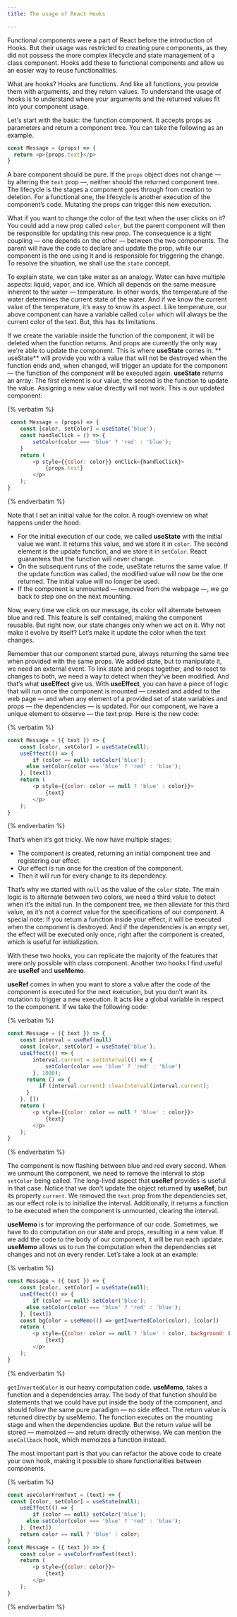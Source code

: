 ```yaml
---
title: The usage of React Hooks

---
```


Functional components were a part of React before the introduction of Hooks. But their usage was restricted to creating pure components, as they did not possess the more complex lifecycle and state management of a class component. Hooks add these to functional components and allow us an easier way to reuse functionalities.

What are hooks? Hooks are functions. And like all functions, you provide them with arguments, and they return values. To understand the usage of hooks is to understand where your arguments and the returned values fit into your component usage.

Let's start with the basic: the function component. It accepts props as parameters and return a component tree. You can take the following as an example.

```javascript
const Message = (props) => {
  return <p>{props.text}</p>
}
```

A bare component should be pure. If the `props` object does not change — by altering the `text` prop —, neither should the returned component tree.  The lifecycle is the stages a component goes through from creation to deletion. For a functional one, the lifecycle is another execution of the component’s code. Mutating the props can trigger this new execution.

What if you want to change the color of the text when the user clicks on it? You could add a new prop called `color`, but the parent component will then be responsible for updating this new prop. The consequence is a tight coupling — one depends on the other — between the two components. The parent will have the code to declare and update the prop, while our component is the one using it and is responsible for triggering the change. To resolve the situation, we shall use the `state` concept.

To explain state, we can take water as an analogy. Water can have multiple aspects: liquid, vapor, and ice. Which all depends on the same measure inherent to the water — temperature. In other words, the temperature of the water determines the current state of the water. And if we know the current value of the temperature, it’s easy to know its aspect. Like temperature, our above component can have a variable called `color` which will always be the current color of the text. But, this has its limitations.

If we create the variable inside the function of the component, it will be deleted when the function returns. And props are currently the only way we're able to update the component. This is where **useState** comes in. ** useState** will provide you with a value that will not be destroyed when the function ends and, when changed, will trigger an update for the component — the function of the component will be executed again. **useState** returns an array: The first element is our value, the second is the function to update the value. Assigning a new value directly will not work. This is our updated component:

{% verbatim %}
```javascript
 const Message = (props) => {
	const [color, setColor] = useState('blue');
	const handleClick = () => {
		setColor(color === 'blue' ? 'red' : 'blue');
	}
	return (
		<p style={{color: color}} onClick={handleClick}>
			{props.text}
		</p>
	);
}
```
{% endverbatim %}
 
Note that I set an initial value for the color. A rough overview on what happens under the hood:

* For the initial execution of our code, we called **useState** with the initial value we want. It returns this value, and we store it in `color`. The second element is the update function, and we store it in `setColor`. React guarantees that the function will never change.
* On the subsequent runs of the code, useState returns the same value. If the update function was called, the modified value will now be the one returned. The initial value will no longer be used.
* If the component is unmounted — removed from the webpage —, we go back to step one on the next mounting.
 
Now, every time we click on our message, its color will alternate between blue and red. This feature is self contained, making the component reusable. But right now, our state  changes only when we act on it. Why not make it evolve by itself? Let’s make it update the color when the text changes.
 
Remember that our component started pure, always returning the same tree when provided with the same props. We added state, but to manipulate it, we need an external event. To link state and props together, and to react to changes to both, we need a way to detect when they’ve been modified. And that’s what **useEffect** give us. With **useEffect**, you can have a piece of logic that will run once the component is mounted — created and added to the web page — and when any element of a provided set of state variables and props — the dependencies — is updated. For our component, we have a unique element to observe — the text prop. Here is the new code:
 
{% verbatim %}
```javascript
const Message = ({ text }) => {
	const [color, setColor] = useState(null);
	useEffect(() => {
		if (color == null) setColor('blue');
	  else setColor(color === 'blue' ? 'red' : 'blue');
	}, [text])
	return (
		<p style={{color: color == null ? 'blue' : color}}>
			{text}
		</p>
	);
}
```
{% endverbatim %}
 
That’s when it’s got tricky. We now have multiple stages:
 
 * The component is created, returning an initial component tree and registering our effect.
 * Our effect is run once for the creation of the component.
 * Then it will run for every change to its dependency.

That’s why we started with `null` as the value of the `color` state. The main logic is to alternate between two colors, we need a third value to detect when  it’s the initial run. In the component tree, we then alleviate for this third value, as it’s not a correct value for the specifications of our component. A special note: If you return a function inside your effect, it will be executed when the component is destroyed. And if the dependencies is an empty set, the effect will be executed only once, right after the component is created, which is useful for initialization.

With these two hooks, you can replicate the majority of the features that were only possible with class component. Another two hooks I find useful are **useRef** and **useMemo**.

**useRef** comes in when you want to store a value after the code of the component is executed for the next execution, but you don’t want its mutation to trigger a new execution. It acts like a global variable in respect to the component. If we take the following code:

{% verbatim %}
```javascript
const Message = ({ text }) => {
	const interval = useRef(null)
	const [color, setColor] = useState('blue');
	useEffect(() => {
		interval.current = setInterval(() => {
			setColor(color === 'blue' ? 'red' : 'blue')
		}, 1000);
	  return () => {
		  if (interval.current) clearInterval(interval.current);
	  }
	}, [])
	return (
		<p style={{color: color == null ? 'blue' : color}}>
			{text}
		</p>
	);
}
```
{% endverbatim %}

The component is now flashing between blue and red every second. When we unmount the component, we need to remove the interval to stop `setColor` being called. The long-lived aspect that **useRef** provides is useful in that case. Notice that we don’t update the object returned by **useRef**, but its property `current`. We removed the `text` prop from the dependencies set, as our effect role is to initialize the interval. Additionally, it returns a function to be executed when the component is unmounted, clearing the interval.

**useMemo** is for improving the performance of our code. Sometimes, we have to do computation on our state and props, resulting in a new value. If we add the code to the body of our component, it will be run each update. **useMemo** allows us to run the computation when the dependencies set changes and not on every render. Let’s take a look at an example:

{% verbatim %}
```javascript
const Message = ({ text }) => {
	const [color, setColor] = useState(null);
	useEffect(() => {
		if (color == null) setColor('blue');
	  else setColor(color === 'blue' ? 'red' : 'blue');
	}, [text])
	const bgColor = useMemo(() => getInvertedColor(color), [color])
	return (
		<p style={{color: color == null ? 'blue' : color, background: bgColor}}>
			{text}
		</p>
	);
}
```
{% endverbatim %}

`getInvertedColor` is our heavy computation code. **useMemo**, takes a function and a dependencies array. The body of that function should be statements that we could have put inside the body of the component, and should follow the same pure paradigm — no side effect. The return value is returned directly by useMemo. The function executes on the mounting stage and when the dependencies update. But the return value will be stored — memoized — and return directly otherwise. We can mention the `useCallback` hook, which memoizes a function instead.  

The most important part is that you can refactor the above code to create your own hook, making it possible to share functionalities between components.

{% verbatim %}
```javascript
const useColorFromText = (text) => {
 const [color, setColor] = useState(null);
	useEffect(() => {
		if (color == null) setColor('blue');
	  else setColor(color === 'blue' ? 'red' : 'blue');
	}, [text])
	return color == null ? 'blue' : color;
}
const Message = ({ text }) => {
	const color = useColorFromText(text);
	return (
		<p style={{color: color}}>
			{text}
		</p>
	);
}
```
{% endverbatim %}
